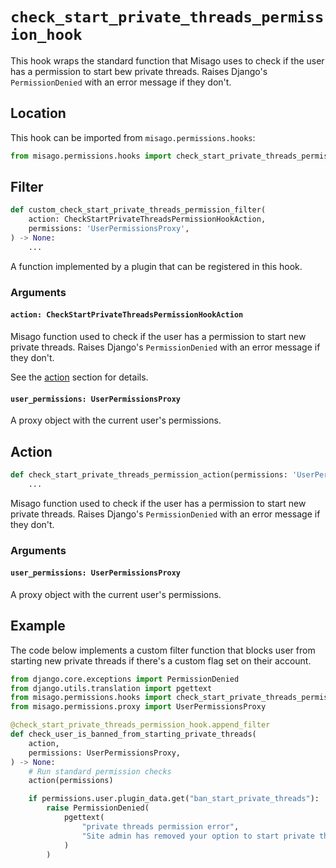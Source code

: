 # `check_start_private_threads_permission_hook`

This hook wraps the standard function that Misago uses to check if the user has a permission to start bew private threads. Raises Django's `PermissionDenied` with an error message if they don't.


## Location

This hook can be imported from `misago.permissions.hooks`:

```python
from misago.permissions.hooks import check_start_private_threads_permission_hook
```


## Filter

```python
def custom_check_start_private_threads_permission_filter(
    action: CheckStartPrivateThreadsPermissionHookAction,
    permissions: 'UserPermissionsProxy',
) -> None:
    ...
```

A function implemented by a plugin that can be registered in this hook.


### Arguments

#### `action: CheckStartPrivateThreadsPermissionHookAction`

Misago function used to check if the user has a permission to start new private threads. Raises Django's `PermissionDenied` with an error message if they don't.

See the [action](#action) section for details.


#### `user_permissions: UserPermissionsProxy`

A proxy object with the current user's permissions.


## Action

```python
def check_start_private_threads_permission_action(permissions: 'UserPermissionsProxy') -> None:
    ...
```

Misago function used to check if the user has a permission to start new private threads. Raises Django's `PermissionDenied` with an error message if they don't.


### Arguments

#### `user_permissions: UserPermissionsProxy`

A proxy object with the current user's permissions.


## Example

The code below implements a custom filter function that blocks user from starting new private threads if there's a custom flag set on their account.

```python
from django.core.exceptions import PermissionDenied
from django.utils.translation import pgettext
from misago.permissions.hooks import check_start_private_threads_permission_hook
from misago.permissions.proxy import UserPermissionsProxy

@check_start_private_threads_permission_hook.append_filter
def check_user_is_banned_from_starting_private_threads(
    action,
    permissions: UserPermissionsProxy,
) -> None:
    # Run standard permission checks
    action(permissions)

    if permissions.user.plugin_data.get("ban_start_private_threads"):
        raise PermissionDenied(
            pgettext(
                "private threads permission error",
                "Site admin has removed your option to start private threads."
            )
        )
```